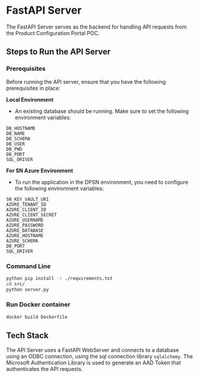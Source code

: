 # FastAPI Server

The FastAPI Server serves as the backend for handling API requests from the Product Configuration Portal POC.

## Steps to Run the API Server 
### Prerequisites
Before running the API server, ensure that you have the following prerequisites in place:

**Local Environment**
- An existing database should be running. Make sure to set the following environment variables:
```
DB_HOSTNAME
DB_NAME
DB_SCHEMA
DB_USER
DB_PWD
DB_PORT
SQL_DRIVER
```

**For SN Azure Environment**
- To run the application in the DPSN environment, you need to configure the following environment variables:
```
SN_KEY_VAULT_URI
AZURE_TENANT_ID
AZURE_CLIENT_ID
AZURE_CLIENT_SECRET
AZURE_USERNAME
AZURE_PASSWORD
AZURE_DATABASE
AZURE_HOSTNAME
AZURE_SCHEMA
DB_PORT
SQL_DRIVER
```
### Command Line
```bash
python pip install -r ./requirements.txt 
cd src/
python server.py
```

### Run Docker container
```bash
docker build Dockerfile
```


## Tech Stack 
The API Server uses a FastAPI WebServer and connects to a database using an ODBC connection, using the sql connection library `sqlalchemy`. The Microsoft Authentication Library is used to generate an AAD Token that authenticates the API requests.  

